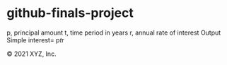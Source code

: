 # github-finals-project
p, principal amount 
t, time period in years
r, annual rate of interest
 Output
Simple interest= p*t*r


© 2021 XYZ, Inc.
